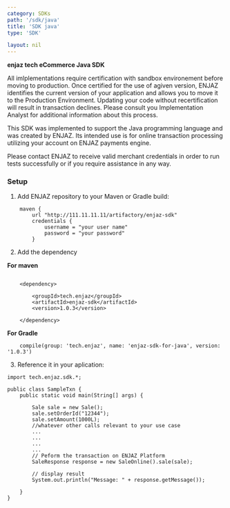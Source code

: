 ```yaml
---
category: SDKs
path: '/sdk/java'
title: 'SDK java'
type: 'SDK'

layout: nil
---
```


**enjaz tech eCommerce Java SDK**

All imlplementations require certification with sandbox environement before moving to production. Once certified for the use of agiven version, ENJAZ identifies the current version of your application and allows you to move it to the Production Environment. Updating your code without recertification will result in transaction declines. Please consult you Implementation Analyst for additional information about this process.

This SDK was implemented to support the Java programming language and was created by ENJAZ. Its intended use is for online transaction processing utilizing your account on ENJAZ payments engine.


Please contact ENJAZ to receive valid merchant credentials in order to run tests successfully or if you require assistance in any way.

### Setup

1. Add ENJAZ repository to your Maven or Gradle build:

```
    maven {
        url "http://111.11.11.11/artifactory/enjaz-sdk"
        credentials {
            username = "your user name"
            password = "your password"
        }
```

2. Add the dependency

**For maven**
```

	<dependency>

        <groupId>tech.enjaz</groupId>
        <artifactId>enjaz-sdk</artifactId>
        <version>1.0.3</version>

    </dependency>
```

**For Gradle**
```
    compile(group: 'tech.enjaz', name: 'enjaz-sdk-for-java', version: '1.0.3')
```

3. Reference it in your aplication:

```
import tech.enjaz.sdk.*;

public class SampleTxn {
	public static void main(String[] args) {
	
		Sale sale = new Sale();
		sale.setOrderId("12344");
		sale.setAmount(1000L);
		//whatever other calls relevant to your use case
		...
		...
		...
		...
		// Peform the transaction on ENJAZ Platform
		SaleResponse response = new SaleOnline().sale(sale);

		// display result
		System.out.println("Message: " + response.getMessage());
		
	}
}
